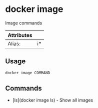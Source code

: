 # docker image

Image commands

| Attributes       | &nbsp;
|------------------|-------------
| Alias:           | i*

## Usage

```bash
docker image COMMAND
```

## Commands

- [ls](docker image ls) - Show all images

